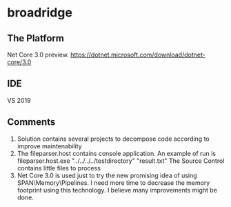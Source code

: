 # broadridge

## The Platform
Net Core 3.0 preview. https://dotnet.microsoft.com/download/dotnet-core/3.0

## IDE
VS 2019

## Comments

1. Solution contains several projects to decompose code according to improve maintenability
2. The fileparser.host contains console application. An example of run is fileparser.host.exe "../../../../testdirectory"  "result.txt"
The Source Control contains little files to process
3. Net Core 3.0 is used just to try the new promising idea of using SPAN\Memory\Pipelines. I need more time to decrease the memory footprint using 
this technology. I believe many improvements might be done.

   
